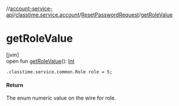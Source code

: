 //[account-service-api](../../../index.md)/[classtime.service.account](../index.md)/[ResetPasswordRequest](index.md)/[getRoleValue](get-role-value.md)

# getRoleValue

[jvm]\
open fun [getRoleValue](get-role-value.md)(): [Int](https://kotlinlang.org/api/latest/jvm/stdlib/kotlin/-int/index.html)

`.classtime.service.common.Role role = 5;`

#### Return

The enum numeric value on the wire for role.
